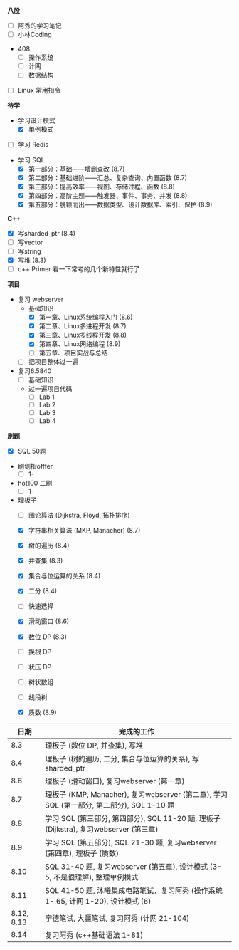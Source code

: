 **八股**

- [ ] 阿秀的学习笔记
- [ ] 小林Coding
- 408 
  - [ ] 操作系统
  - [ ] 计网
  - [ ] 数据结构
- [ ] Linux 常用指令

**待学**

- 学习设计模式
  - [x] 单例模式
- [ ] 学习 Redis
- 学习 SQL
  - [x] 第一部分：基础——增删查改 (8.7)
  - [x] 第二部分：基础进阶——汇总、复杂查询、内置函数 (8.7)
  - [x] 第三部分：提高效率——视图、存储过程、函数 (8.8)
  - [x] 第四部分：高阶主题——触发器、事件、事务、并发 (8.8)
  - [x] 第五部分：脱颖而出——数据类型、设计数据库、索引、保护 (8.9)

**C++**

- [x] 写sharded_ptr (8.4)
- [ ] 写vector
- [ ] 写string
- [x] 写堆 (8.3)
- [ ] c++ Primer 看一下常考的几个新特性就行了

**项目**

- 复习 webserver
  - 基础知识
    - [x] 第一章、Linux系统编程入门 (8.6)
    - [x] 第二章、Linux多进程开发 (8.7)
    - [x] 第三章、Linux多线程开发 (8.8)
    - [x] 第四章、Linux网络编程 (8.9)
    - [ ] 第五章、项目实战与总结
  - [ ] 把项目整体过一遍
- 复习6.5840
  - [ ] 基础知识
  - 过一遍项目代码
    - [ ] Lab 1
    - [ ] Lab 2
    - [ ] Lab 3
    - [ ] Lab 4

**刷题**

- [x] SQL 50题
- 刷剑指offfer
  - [ ] 1-
- hot100 二刷
  - [ ] 1-
- 理板子
  - [ ] 图论算法 (Dijkstra, Floyd, 拓扑排序)
  - [x] 字符串相关算法 (MKP, Manacher) (8.7)
  - [x] 树的遍历 (8.4)
  - [x] 并查集 (8.3)
  - [x] 集合与位运算的关系 (8.4)
  - [x] 二分 (8.4)
  - [ ] 快速选择
  - [x] 滑动窗口 (8.6)
  - [x] 数位 DP (8.3)
  - [ ] 换根 DP
  - [ ] 状压 DP
  - [ ] 树状数组
  - [ ] 线段树
  - [x] 质数 (8.9)
  

| 日期 | 完成的工作                                                                               |
| ---- | ---------------------------------------------------------------------------------------- |
| 8.3  | 理板子 (数位 DP, 并查集), 写堆                                                           |
| 8.4  | 理板子 (树的遍历, 二分, 集合与位运算的关系), 写 sharded_ptr                              |
| 8.6  | 理板子 (滑动窗口), 复习webserver (第一章)                                                |
| 8.7  | 理板子 (KMP, Manacher), 复习webserver (第二章), 学习 SQL (第一部分, 第二部分), SQL 1-10 题 |
| 8.8  | 学习 SQL (第三部分, 第四部分), SQL 11-20 题, 理板子 (Dijkstra), 复习webserver (第三章)|
| 8.9  | 学习 SQL (第五部分), SQL 21-30 题, 复习webserver (第四章), 理板子 (质数)|
| 8.10  | SQL 31-40 题, 复习webserver (第五章), 设计模式 (3-5, 不是很理解), 整理单例模式|
| 8.11  | SQL 41-50 题, 沐曦集成电路笔试，复习阿秀 (操作系统 1- 65, 计网 1-20), 设计模式 (6)|
| 8.12, 8.13  | 宁德笔试, 大疆笔试, 复习阿秀 (计网 21-104)|
| 8.14  | 复习阿秀 (c++基础语法 1-81)|